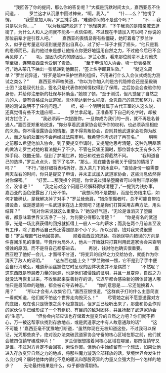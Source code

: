 　　“我回答了你的提问，那么你的答复呢？”大概是沉默时间太久，嘉西亚忍不住问道。.
　　罗兰这才从沉思中回过神来，“啊，我入。”
　　“什……么？”她愣了愣。
　　“我愿意加入啊，”罗兰摊手道，“难道你问的不是这个吗？”
　　“不……我只是以为你……”
　　“以为我临阵脱逃了？”他轻笑道，“下午我真的是陪亲戚去逛街了，为什么人和人之间就不能多一点信任呢。不过现在申请加入可以吗？你说的那位前辈才是引荐人吧。”
　　嘉西亚的表情显得有些僵硬，她盯着看了罗兰许久，似乎在考量这句话到底是否出自真心，过了好一阵子才摇了摇头，“他只是我的恩师而已，我约他过来是想让他指点你更好地运用自然之力，不过他今后已不会再见你了。”
　　呃，是因为失约的原因么，罗兰心想，看来那位前辈不止对他失望至极，连带嘉西亚也受到了责备。
　　“至于申请加入协会，填一份表格就行，”她从茶几下抽出一张纸递到他面前，“签上名字即算生效。”
　　“就这么简单？”罗兰诧异道，“好歹是暗中保护世界的组织，不用进行什么入会仪式或能力测试之类么？”
　　嘉西亚冷声嗤笑道，“你以为你加入的是古代隐修会还是圣殿骑士团？这是现代社会，签名只是代表你的知情权得到了保障。之后协会会查验你的身份，并给你注册新的社保与补助金。”她顿了顿，“至于测试，但凡觉醒了自然之力的人，便有资格成为武道家。具体能达到什么程度，全凭自己的意志和努力，初期的测试说明不了任何问题。”
　　唔，被一个明明曾属于古代王室的人这么说，还真觉得有些不太适应啊……
　　罗兰拿起笔，正准备写下自己的名字时，却被对方拦住了。
　　“我必须再一次提醒你，一旦你成为我们的一员，就不再是名普通人。”嘉西亚郑重地说道，“你分享着武道家协会赋予你的权利，也必须承担相应的义务。你不得泄露协会的情报，更不得背叛协会，否则其他武道家会视你为敌人，而之后的处置也不会再经过法院审判。我希望你考虑好了再签名。”
　　明明之前那么希望他加入协会，到了要提交申请时，又提醒他思考清楚，这种光明磊落的做法让罗兰对她的看法提升了不少。不管在灰堡王国时，那位碧水女王有多么不择手段、残酷无情，但到了梦境世界，她已和过去变得截然不同。
　　“我知道自己的选择，”罗兰点点头，签下了名字，“那么，现在能告诉我关于侵蚀的情报了吗？”
　　“不行，”她仔细将表格折好，放入茶几下的木盒中，“查验身份一般需要两天左右的时间，你只是提交了申请，并未正式加入武道家协会，这些消息依然得对你保密。”
　　“好罢……那我换个问题，你曾说过猎杀堕魔者可以得到丰厚的酬金，没错吧？”
　　“我之前对这个问题已经解释得够清楚了，”一提到为钱办事，嘉西亚的面色便露出了几分不愉。
　　“我想问的不是数额，而是任务结束后，如何才能确认，是我解决掉了对手？”罗兰耸耸肩，“猎杀堕魔者时，总不可能自带拍摄设备，或是邀请另一名武道家在边上旁观吧？还是你们打算采用古典方法，用头结算？”
　　“钱对你来说就这么重要么？”她没好气道，“无论是谁消灭了堕魔者，都意味着世界又洁净了一分，为何要分得那么清楚？”
　　“你是有名的武道家，光是一场比赛获得的回报就抵得上一般人一年的薪水；而我在两个月前甚至没有工作，除了要养活自己外还得照顾那个小丫头，所以没错，钱对我来说很重要！”罗兰理直气壮地回答道。
　　顺着嘉西亚的思路，将她误导向错误的方向是件喜闻乐见的事情，毕竟作为局外人，他从一开始就只打算利用武道家协会来查明侵蚀的原因，而不是将自己都搭进去。
　　再说，钱对他也确实很重要。
　　嘉西亚瞪了他好一会儿，才面带不甘道，“将变异的自然之力交给协会，就能作为你消灭了敌人的证明。”
　　“这东西也能上交？”罗兰微微一愣，它不是到了手中便会自行消散么，难道菲丽丝握住它时呈现的固体状态并不是偶然？
　　“不然呢？这东西既是堕魔者力量的泉源，也是他们被侵蚀的证明，并且一旦变异，自然之力就没法再恢复过来，不收集起来妥善封存的话，它迟早都会感染新的宿体普通人哪怕只是最简单的碰触，都会被它夺去神志。”
　　“你的意思是……它还能换着人用？”
　　“所以才会有人收集它们，”嘉西亚恨恨道，“这群疯子打的什么主意简直一看就知道，他们就不怕这个世界走向毁灭么！”
　　尽管她之前不愿意透露对方的底细，现在也只是愤恨之余不经意提到，但罗兰已经听出来了，那些和协会作对的家伙似乎已经形成了一个有组织、有目的的敌对团体，并且抢起了武道家协会的“生意”。
　　“但协会内部应该也存储着大量变异的自然之力吧？你们就不担心，万一被这帮家伙找到存放地点，或是武道家之中有人故意通敌的话”
　　“这不可能！”嘉西亚毫不犹豫地打断道，“虽然你现在无权知道这些，不过我可以保证，光凭那些疯子，绝对没办法突破武道家协会守备的核心区域在那之前，他们就会被四位镇守碾成碎片！”
　　罗兰倒很想接着问核心区域在哪里，那四位镇守又是谁，不过对方肯定不会回答，索性作罢。但他心中始终留有一个想法，如果让他进入存放变异自然之力的地点，将那些魔力漩涡全部释放的话，梦境世界会发生什么变化吗？届时他体内循化不息的暖流和那股奇异的力量又会强大到一个怎样的地步？
　　无论最终结果是什么，似乎都值得期待。